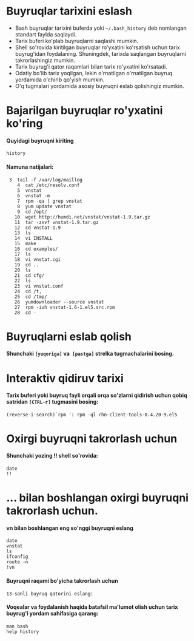 # Buyruqlar tarixini eslash


- Bash buyruqlar tarixini buferda yoki ```~/.bash_history``` deb nomlangan standart faylda saqlaydi.
- Tarix buferi ko'plab buyruqlarni saqlashi mumkin.
- Shell so'rovida kiritilgan buyruqlar ro'yxatini ko'rsatish uchun tarix buyrug'idan foydalaning. Shuningdek, tarixda saqlangan buyruqlarni takrorlashingiz mumkin.
- Tarix buyrug'i qator raqamlari bilan tarix ro'yxatini ko'rsatadi.
- Odatiy bo'lib tarix yoqilgan, lekin o'rnatilgan o'rnatilgan buyruq yordamida o'chirib qo'yish mumkin.
- O'q tugmalari yordamida asosiy buyruqni eslab qolishingiz mumkin.

# Bajarilgan buyruqlar ro'yxatini ko'ring


#### Quyidagi buyruqni kiriting

```
history
```
#### Namuna natijalari:

```
 3  tail -f /var/log/maillog
    4  cat /etc/resolv.conf 
    5  vnstat
    6  vnstat -m
    7  rpm -qa | grep vnstat
    8  yum update vnstat
    9  cd /opt/
   10  wget http://humdi.net/vnstat/vnstat-1.9.tar.gz
   11  tar -zxvf vnstat-1.9.tar.gz 
   12  cd vnstat-1.9
   13  ls
   14  vi INSTALL
   15  make
   16  cd examples/
   17  ls
   18  vi vnstat.cgi 
   19  cd ..
   20  ls
   21  cd cfg/
   22  ls
   23  vi vnstat.conf 
   24  cd /t,
   25  cd /tmp/
   26  yumdownloader --source vnstat
   27  rpm -ivh vnstat-1.6-1.el5.src.rpm 
   28  cd -

```

# Buyruqlarni eslab qolish

#### Shunchaki ```[yuqoriga]``` va``` [pastga]``` strelka tugmachalarini bosing.

# Interaktiv qidiruv tarixi

#### Tarix buferi yoki buyruq fayli orqali orqa so'zlarni qidirish uchun qobiq satridan ```[CTRL-r]``` tugmasini bosing:

```
(reverse-i-search)`rpm ': rpm -ql rhn-client-tools-0.4.20-9.el5
```

# Oxirgi buyruqni takrorlash uchun

#### Shunchaki yozing !! shell so'rovida:

```
date
!!
```

# ... bilan boshlangan oxirgi buyruqni takrorlash uchun.

#### vn bilan boshlangan eng so'nggi buyruqni eslang


```
date
vnstat
ls
ifconfig
route -n
!vn
```

#### Buyruqni raqami bo'yicha takrorlash uchun

```
13-sonli buyruq qatorini eslang:
```

#### Voqealar va foydalanish haqida batafsil ma'lumot olish uchun tarix buyrug'i yordam sahifasiga qarang:

```
man bash
help history
```